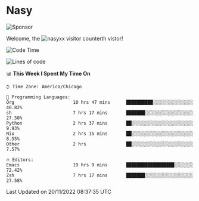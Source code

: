 # Nasy

<!--
<p align="center">
<img height="200" src="https://github-readme-stats.vercel.app/api?username=nasyxx&count_private=true&show_icons=true&theme=dracula&include_all_commits=true"/>
<img height="200" src="https://github-readme-stats.vercel.app/api/top-langs/?username=nasyxx&theme=dracula&hide=html,jupyter+notebook&count_private=true&show_icons=true"/>
</p>

  
----------------
-->

![Sponsor](https://img.shields.io/static/v1.svg?label=Sponsor&message=%E2%9D%A4&logo=GitHub&style=flat&color=pink)
 
Welcome, the ![nasyxx visitor counter](https://count.getloli.com/get/@nasyxx?theme=rule34)th vistor!
 
<!--START_SECTION:waka-->
![Code Time](http://img.shields.io/badge/Code%20Time-2%2C853%20hrs%2035%20mins-blue)

![Lines of code](https://img.shields.io/badge/From%20Hello%20World%20I%27ve%20Written-5%20Million%20lines%20of%20code-blue)

📊 **This Week I Spent My Time On** 

```text
⌚︎ Time Zone: America/Chicago

💬 Programming Languages: 
Org                      10 hrs 47 mins      ██████████░░░░░░░░░░░░░░░   40.82% 
sh                       7 hrs 17 mins       ███████░░░░░░░░░░░░░░░░░░   27.58% 
Python                   2 hrs 37 mins       ██░░░░░░░░░░░░░░░░░░░░░░░   9.93% 
Nix                      2 hrs 15 mins       ██░░░░░░░░░░░░░░░░░░░░░░░   8.55% 
Other                    2 hrs               ██░░░░░░░░░░░░░░░░░░░░░░░   7.57%

🔥 Editors: 
Emacs                    19 hrs 9 mins       ██████████████████░░░░░░░   72.42% 
Zsh                      7 hrs 17 mins       ███████░░░░░░░░░░░░░░░░░░   27.58%

```


 Last Updated on 20/11/2022 08:37:35 UTC
<!--END_SECTION:waka-->

<!-- ![visitors](https://visitor-badge.laobi.icu/badge?page_id=nasyxx.nasyxx) -->
